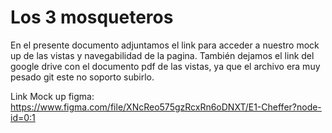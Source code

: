# Los 3 mosqueteros

En el presente documento adjuntamos el link para acceder a nuestro mock up de las vistas y navegabilidad de la pagina. También dejamos el link del google drive con el documento pdf de las vistas, ya que el archivo era muy pesado git este no soporto subirlo.

Link Mock up figma: https://www.figma.com/file/XNcReo575gzRcxRn6oDNXT/E1-Cheffer?node-id=0:1